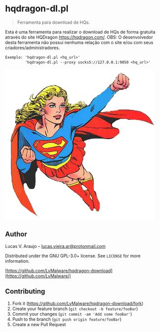 # hqdragon-dl.pl
> Ferramenta para download de HQs.


Esta é uma ferramenta para realizar o download de HQs de forma gratuita através
do site HQDragon <https://hqdragon.com/>.
OBS: O desenvolvedor desta ferramenta não possui nenhuma relação com o site e/ou
com seus criadores/administradores.

    Exemplo: 'hqdragon-dl.pl <hq_url>'
             'hqdragon-dl.pl --proxy socks5://127.0.0.1:9050 <hq_url>'

![](header.png)

## Author

Lucas V. Araujo – lucas.vieira.ar@protonmail.com

Distributed under the GNU GPL-3.0+ license. See ``LICENSE`` for more information.

[https://github.com/LvMalware/hqdragon-download](https://github.com/LvMalware/)

## Contributing

1. Fork it (<https://github.com/LvMalware/hqdragon-download/fork>)
2. Create your feature branch (`git checkout -b feature/fooBar`)
3. Commit your changes (`git commit -am 'Add some fooBar'`)
4. Push to the branch (`git push origin feature/fooBar`)
5. Create a new Pull Request
